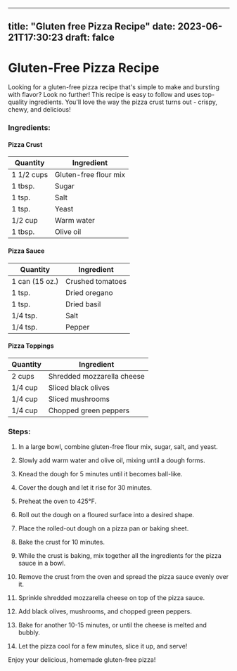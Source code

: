 
---
title: "Gluten free Pizza Recipe"
date: 2023-06-21T17:30:23
draft: falce
---

# Gluten-Free Pizza Recipe

Looking for a gluten-free pizza recipe that's simple to make and bursting with flavor? Look no further! This recipe is easy to follow and uses top-quality ingredients. You'll love the way the pizza crust turns out - crispy, chewy, and delicious!

### Ingredients:

#### Pizza Crust

| Quantity | Ingredient |
|---|---|
| 1 1/2 cups | Gluten-free flour mix |
| 1 tbsp. | Sugar |
| 1 tsp. | Salt |
| 1 tsp. | Yeast |
| 1/2 cup | Warm water |
| 1 tbsp. | Olive oil |

#### Pizza Sauce

| Quantity | Ingredient |
|---|---|
| 1 can (15 oz.) | Crushed tomatoes |
| 1 tsp. | Dried oregano |
| 1 tsp. | Dried basil |
| 1/4 tsp. | Salt |
| 1/4 tsp. | Pepper |

#### Pizza Toppings

| Quantity | Ingredient |
|---|---|
| 2 cups | Shredded mozzarella cheese |
| 1/4 cup | Sliced black olives |
| 1/4 cup | Sliced mushrooms |
| 1/4 cup | Chopped green peppers |

### Steps:

1. In a large bowl, combine gluten-free flour mix, sugar, salt, and yeast.

2. Slowly add warm water and olive oil, mixing until a dough forms.

3. Knead the dough for 5 minutes until it becomes ball-like.

4. Cover the dough and let it rise for 30 minutes.

5. Preheat the oven to 425°F.

6. Roll out the dough on a floured surface into a desired shape.

7. Place the rolled-out dough on a pizza pan or baking sheet.

8. Bake the crust for 10 minutes.

9. While the crust is baking, mix together all the ingredients for the pizza sauce in a bowl.

10. Remove the crust from the oven and spread the pizza sauce evenly over it.

11. Sprinkle shredded mozzarella cheese on top of the pizza sauce.

12. Add black olives, mushrooms, and chopped green peppers.

13. Bake for another 10-15 minutes, or until the cheese is melted and bubbly.

14. Let the pizza cool for a few minutes, slice it up, and serve!

Enjoy your delicious, homemade gluten-free pizza!
